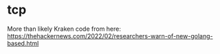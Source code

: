 # tcp
More than likely Kraken code from here: https://thehackernews.com/2022/02/researchers-warn-of-new-golang-based.html
